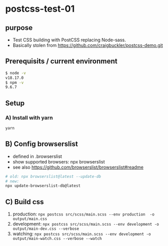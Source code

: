 # postcss-test-01

## purpose
- Test CSS building with PostCSS replacing Node-sass.
- Basically stolen from https://github.com/craigbuckler/postcss-demo.git

## Prerequisits / current environment
```zsh
$ node -v
v18.17.0
$ npm -v
9.6.7
```

## Setup

### A) Install with yarn
```zsh
yarn
```

## B) Config browserslist
- defined in .browserslist
- show supported browsers: npx browserslist
- see also https://github.com/browserslist/browserslist#readme
```zsh
# old: npx browserslist@latest --update-db
# new:
npx update-browserslist-db@latest
```

## C) Build css
1. production:  ```npx postcss src/scss/main.scss --env production  -o output/main.css```
2. development: ```npx postcss src/scss/main.scss --env development -o output/main-dev.css --verbose```
3. watching:    ```npx postcss src/scss/main.scss --env development -o output/main-watch.css --verbose --watch```


